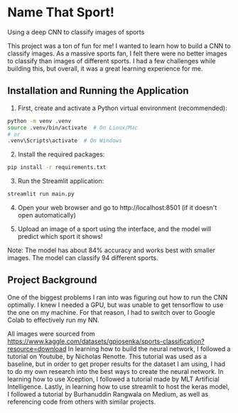 # Name That Sport! 

Using a deep CNN to classify images of sports

This project was a ton of fun for me! I wanted to learn how to build a CNN to classify images. As a massive sports fan, I felt there were no better images to classify than images of different sports. I had a few challenges while building this, but overall, it was a great learning experience for me.

## Installation and Running the Application

1. First, create and activate a Python virtual environment (recommended):
```bash
python -m venv .venv
source .venv/bin/activate  # On Linux/Mac
# or
.venv\Scripts\activate  # On Windows
```

2. Install the required packages:
```bash
pip install -r requirements.txt
```

3. Run the Streamlit application:
```bash
streamlit run main.py
```

4. Open your web browser and go to http://localhost:8501 (if it doesn't open automatically)

5. Upload an image of a sport using the interface, and the model will predict which sport it shows!

Note: The model has about 84% accuracy and works best with smaller images. The model can classify 94 different sports.

## Project Background

One of the biggest problems I ran into was figuring out how to run the CNN optimally. I knew I needed a GPU, but was unable to get tensorflow to use the one on my machine. For that reason, I had to switch over to Google Colab to effectively run my NN.

All images were sourced from https://www.kaggle.com/datasets/gpiosenka/sports-classification?resource=download
In learning how to build the neural network, I followed a tutorial on Youtube, by Nicholas Renotte. This tutorial was used as a baseline, but in order to get proper results for the dataset I am using, I had to do my own research into the best ways to create the neural network. In learning how to use Xception, I followed a tutorial made by MLT Artificial Intelligence. Lastly, in learning how to use streamlit to host the keras model, I followed a tutorial by Burhanuddin Rangwala on Medium, as well as referencing code from others with similar projects.
